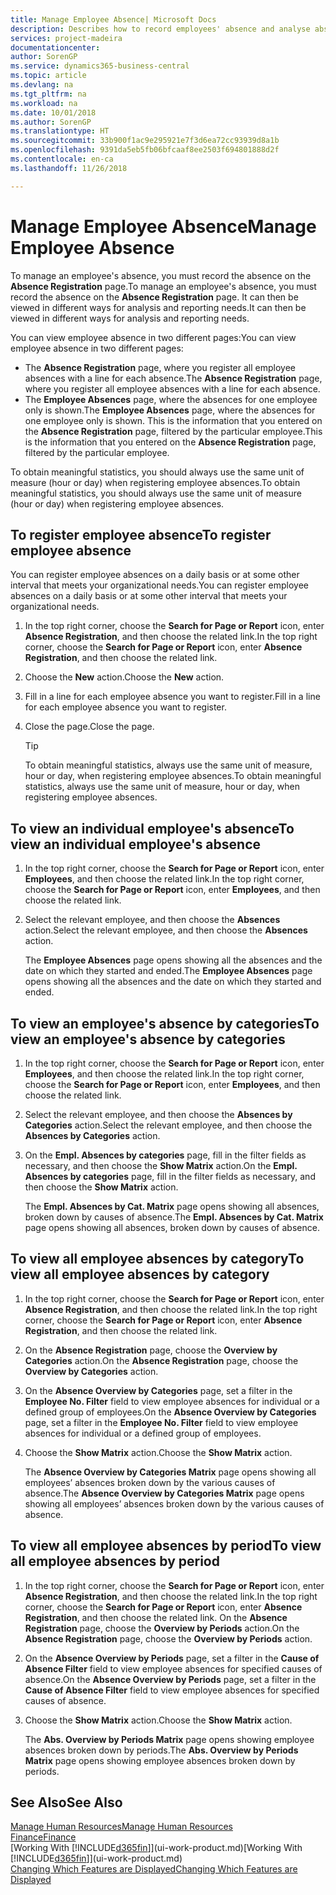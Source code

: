 ```yaml
---
title: Manage Employee Absence| Microsoft Docs
description: Describes how to record employees' absence and analyse absence statistics.
services: project-madeira
documentationcenter: 
author: SorenGP
ms.service: dynamics365-business-central
ms.topic: article
ms.devlang: na
ms.tgt_pltfrm: na
ms.workload: na
ms.date: 10/01/2018
ms.author: SorenGP
ms.translationtype: HT
ms.sourcegitcommit: 33b900f1ac9e295921e7f3d6ea72cc93939d8a1b
ms.openlocfilehash: 9391da5eb5fb06bfcaaf8ee2503f694801888d2f
ms.contentlocale: en-ca
ms.lasthandoff: 11/26/2018

---
```

# <a name="manage-employee-absence"></a><span data-ttu-id="9b577-103">Manage Employee Absence</span><span class="sxs-lookup"><span data-stu-id="9b577-103">Manage Employee Absence</span></span>
<span data-ttu-id="9b577-104">To manage an employee's absence, you must record the absence on the **Absence Registration** page.</span><span class="sxs-lookup"><span data-stu-id="9b577-104">To manage an employee's absence, you must record the absence on the **Absence Registration** page.</span></span> <span data-ttu-id="9b577-105">It can then be viewed in different ways for analysis and reporting needs.</span><span class="sxs-lookup"><span data-stu-id="9b577-105">It can then be viewed in different ways for analysis and reporting needs.</span></span>

<span data-ttu-id="9b577-106">You can view employee absence in two different pages:</span><span class="sxs-lookup"><span data-stu-id="9b577-106">You can view employee absence in two different pages:</span></span>

* <span data-ttu-id="9b577-107">The **Absence Registration** page, where you register all employee absences with a line for each absence.</span><span class="sxs-lookup"><span data-stu-id="9b577-107">The **Absence Registration** page, where you register all employee absences with a line for each absence.</span></span>
* <span data-ttu-id="9b577-108">The **Employee Absences** page, where the absences for one employee only is shown.</span><span class="sxs-lookup"><span data-stu-id="9b577-108">The **Employee Absences** page, where the absences for one employee only is shown.</span></span> <span data-ttu-id="9b577-109">This is the information that you entered on the **Absence Registration** page, filtered by the particular employee.</span><span class="sxs-lookup"><span data-stu-id="9b577-109">This is the information that you entered on the **Absence Registration** page, filtered by the particular employee.</span></span>

<span data-ttu-id="9b577-110">To obtain meaningful statistics, you should always use the same unit of measure (hour or day) when registering employee absences.</span><span class="sxs-lookup"><span data-stu-id="9b577-110">To obtain meaningful statistics, you should always use the same unit of measure (hour or day) when registering employee absences.</span></span>

## <a name="to-register-employee-absence"></a><span data-ttu-id="9b577-111">To register employee absence</span><span class="sxs-lookup"><span data-stu-id="9b577-111">To register employee absence</span></span>
<span data-ttu-id="9b577-112">You can register employee absences on a daily basis or at some other interval that meets your organizational needs.</span><span class="sxs-lookup"><span data-stu-id="9b577-112">You can register employee absences on a daily basis or at some other interval that meets your organizational needs.</span></span>

1. <span data-ttu-id="9b577-113">In the top right corner, choose the **Search for Page or Report** icon, enter **Absence Registration**, and then choose the related link.</span><span class="sxs-lookup"><span data-stu-id="9b577-113">In the top right corner, choose the **Search for Page or Report** icon, enter **Absence Registration**, and then choose the related link.</span></span>
2. <span data-ttu-id="9b577-114">Choose the **New** action.</span><span class="sxs-lookup"><span data-stu-id="9b577-114">Choose the **New** action.</span></span>
3. <span data-ttu-id="9b577-115">Fill in a line for each employee absence you want to register.</span><span class="sxs-lookup"><span data-stu-id="9b577-115">Fill in a line for each employee absence you want to register.</span></span>
4. <span data-ttu-id="9b577-116">Close the page.</span><span class="sxs-lookup"><span data-stu-id="9b577-116">Close the page.</span></span>

    > [!Tip]
    > <span data-ttu-id="9b577-117">To obtain meaningful statistics, always use the same unit of measure, hour or day, when registering employee absences.</span><span class="sxs-lookup"><span data-stu-id="9b577-117">To obtain meaningful statistics, always use the same unit of measure, hour or day, when registering employee absences.</span></span>

## <a name="to-view-an-individual-employees-absence"></a><span data-ttu-id="9b577-118">To view an individual employee's absence</span><span class="sxs-lookup"><span data-stu-id="9b577-118">To view an individual employee's absence</span></span>
1. <span data-ttu-id="9b577-119">In the top right corner, choose the **Search for Page or Report** icon, enter **Employees**, and then choose the related link.</span><span class="sxs-lookup"><span data-stu-id="9b577-119">In the top right corner, choose the **Search for Page or Report** icon, enter **Employees**, and then choose the related link.</span></span>
2. <span data-ttu-id="9b577-120">Select the relevant employee, and then choose the **Absences** action.</span><span class="sxs-lookup"><span data-stu-id="9b577-120">Select the relevant employee, and then choose the **Absences** action.</span></span>

    <span data-ttu-id="9b577-121">The **Employee Absences** page opens showing all the absences and the date on which they started and ended.</span><span class="sxs-lookup"><span data-stu-id="9b577-121">The **Employee Absences** page opens showing all the absences and the date on which they started and ended.</span></span>

## <a name="to-view-an-employees-absence-by-categories"></a><span data-ttu-id="9b577-122">To view an employee's absence by categories</span><span class="sxs-lookup"><span data-stu-id="9b577-122">To view an employee's absence by categories</span></span>
1. <span data-ttu-id="9b577-123">In the top right corner, choose the **Search for Page or Report** icon, enter **Employees**, and then choose the related link.</span><span class="sxs-lookup"><span data-stu-id="9b577-123">In the top right corner, choose the **Search for Page or Report** icon, enter **Employees**, and then choose the related link.</span></span>
2. <span data-ttu-id="9b577-124">Select the relevant employee, and then choose the **Absences by Categories** action.</span><span class="sxs-lookup"><span data-stu-id="9b577-124">Select the relevant employee, and then choose the **Absences by Categories** action.</span></span>
3. <span data-ttu-id="9b577-125">On the **Empl. Absences by categories** page, fill in the filter fields as necessary, and then choose the **Show Matrix** action.</span><span class="sxs-lookup"><span data-stu-id="9b577-125">On the **Empl. Absences by categories** page, fill in the filter fields as necessary, and then choose the **Show Matrix** action.</span></span>

    <span data-ttu-id="9b577-126">The **Empl. Absences by Cat. Matrix** page opens showing all absences, broken down by causes of absence.</span><span class="sxs-lookup"><span data-stu-id="9b577-126">The **Empl. Absences by Cat. Matrix** page opens showing all absences, broken down by causes of absence.</span></span>

## <a name="to-view-all-employee-absences-by-category"></a><span data-ttu-id="9b577-127">To view all employee absences by category</span><span class="sxs-lookup"><span data-stu-id="9b577-127">To view all employee absences by category</span></span>
1. <span data-ttu-id="9b577-128">In the top right corner, choose the **Search for Page or Report** icon, enter **Absence Registration**, and then choose the related link.</span><span class="sxs-lookup"><span data-stu-id="9b577-128">In the top right corner, choose the **Search for Page or Report** icon, enter **Absence Registration**, and then choose the related link.</span></span>
2. <span data-ttu-id="9b577-129">On the **Absence Registration** page, choose the **Overview by Categories** action.</span><span class="sxs-lookup"><span data-stu-id="9b577-129">On the **Absence Registration** page, choose the **Overview by Categories** action.</span></span>
3. <span data-ttu-id="9b577-130">On the **Absence Overview by Categories** page, set a filter in the **Employee No. Filter** field to view employee absences for individual or a defined group of employees.</span><span class="sxs-lookup"><span data-stu-id="9b577-130">On the **Absence Overview by Categories** page, set a filter in the **Employee No. Filter** field to view employee absences for individual or a defined group of employees.</span></span>
4. <span data-ttu-id="9b577-131">Choose the **Show Matrix** action.</span><span class="sxs-lookup"><span data-stu-id="9b577-131">Choose the **Show Matrix** action.</span></span>

    <span data-ttu-id="9b577-132">The **Absence Overview by Categories Matrix** page opens showing all employees’ absences broken down by the various causes of absence.</span><span class="sxs-lookup"><span data-stu-id="9b577-132">The **Absence Overview by Categories Matrix** page opens showing all employees’ absences broken down by the various causes of absence.</span></span>

## <a name="to-view-all-employee-absences-by-period"></a><span data-ttu-id="9b577-133">To view all employee absences by period</span><span class="sxs-lookup"><span data-stu-id="9b577-133">To view all employee absences by period</span></span>
1. <span data-ttu-id="9b577-134">In the top right corner, choose the **Search for Page or Report** icon, enter **Absence Registration**, and then choose the related link.</span><span class="sxs-lookup"><span data-stu-id="9b577-134">In the top right corner, choose the **Search for Page or Report** icon, enter **Absence Registration**, and then choose the related link.</span></span>
   <span data-ttu-id="9b577-135">On the **Absence Registration** page, choose the **Overview by Periods** action.</span><span class="sxs-lookup"><span data-stu-id="9b577-135">On the **Absence Registration** page, choose the **Overview by Periods** action.</span></span>
2. <span data-ttu-id="9b577-136">On the **Absence Overview by Periods** page, set a filter in the **Cause of Absence Filter** field to view employee absences for specified causes of absence.</span><span class="sxs-lookup"><span data-stu-id="9b577-136">On the **Absence Overview by Periods** page, set a filter in the **Cause of Absence Filter** field to view employee absences for specified causes of absence.</span></span>
3. <span data-ttu-id="9b577-137">Choose the **Show Matrix** action.</span><span class="sxs-lookup"><span data-stu-id="9b577-137">Choose the **Show Matrix** action.</span></span>

    <span data-ttu-id="9b577-138">The **Abs. Overview by Periods Matrix** page opens showing employee absences broken down by periods.</span><span class="sxs-lookup"><span data-stu-id="9b577-138">The **Abs. Overview by Periods Matrix** page opens showing employee absences broken down by periods.</span></span>

## <a name="see-also"></a><span data-ttu-id="9b577-139">See Also</span><span class="sxs-lookup"><span data-stu-id="9b577-139">See Also</span></span>
[<span data-ttu-id="9b577-140">Manage Human Resources</span><span class="sxs-lookup"><span data-stu-id="9b577-140">Manage Human Resources</span></span>](hr-manage-human-resources.md)  
[<span data-ttu-id="9b577-141">Finance</span><span class="sxs-lookup"><span data-stu-id="9b577-141">Finance</span></span>](finance.md)  
<span data-ttu-id="9b577-142">[Working With [!INCLUDE[d365fin](includes/d365fin_md.md)]](ui-work-product.md)</span><span class="sxs-lookup"><span data-stu-id="9b577-142">[Working With [!INCLUDE[d365fin](includes/d365fin_md.md)]](ui-work-product.md)</span></span>  
[<span data-ttu-id="9b577-143">Changing Which Features are Displayed</span><span class="sxs-lookup"><span data-stu-id="9b577-143">Changing Which Features are Displayed</span></span>](ui-experiences.md)

